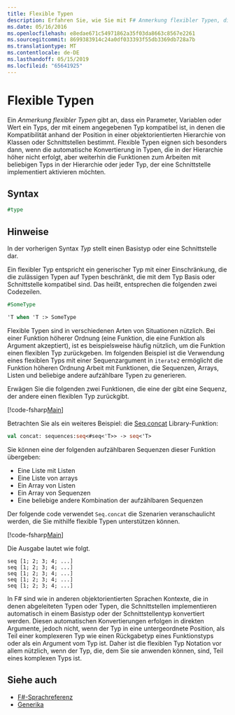 ```yaml
---
title: Flexible Typen
description: Erfahren Sie, wie Sie mit F# Anmerkung flexibler Typen, die angibt, dass ein Parameter, Variablen oder Wert ein Typs mit einem angegebenen Typ kompatibel ist.
ms.date: 05/16/2016
ms.openlocfilehash: e8edae671c54971862a35f03da8663c8567e2261
ms.sourcegitcommit: 8699383914c24a0df033393f55db3369db728a7b
ms.translationtype: MT
ms.contentlocale: de-DE
ms.lasthandoff: 05/15/2019
ms.locfileid: "65641925"
---
```

# <a name="flexible-types"></a>Flexible Typen

Ein *Anmerkung flexibler Typen* gibt an, dass ein Parameter, Variablen oder Wert ein Typs, der mit einem angegebenen Typ kompatibel ist, in denen die Kompatibilität anhand der Position in einer objektorientierten Hierarchie von Klassen oder Schnittstellen bestimmt. Flexible Typen eignen sich besonders dann, wenn die automatische Konvertierung in Typen, die in der Hierarchie höher nicht erfolgt, aber weiterhin die Funktionen zum Arbeiten mit beliebigen Typs in der Hierarchie oder jeder Typ, der eine Schnittstelle implementiert aktivieren möchten.

## <a name="syntax"></a>Syntax

```fsharp
#type
```

## <a name="remarks"></a>Hinweise

In der vorherigen Syntax *Typ* stellt einen Basistyp oder eine Schnittstelle dar.

Ein flexibler Typ entspricht ein generischer Typ mit einer Einschränkung, die die zulässigen Typen auf Typen beschränkt, die mit dem Typ Basis oder Schnittstelle kompatibel sind. Das heißt, entsprechen die folgenden zwei Codezeilen.

```fsharp
#SomeType

'T when 'T :> SomeType
```

Flexible Typen sind in verschiedenen Arten von Situationen nützlich. Bei einer Funktion höherer Ordnung (eine Funktion, die eine Funktion als Argument akzeptiert), ist es beispielsweise häufig nützlich, um die Funktion einen flexiblen Typ zurückgeben. Im folgenden Beispiel ist die Verwendung eines flexiblen Typs mit einer Sequenzargument in `iterate2` ermöglicht die Funktion höheren Ordnung Arbeit mit Funktionen, die Sequenzen, Arrays, Listen und beliebige andere aufzählbare Typen zu generieren.

Erwägen Sie die folgenden zwei Funktionen, die eine der gibt eine Sequenz, der andere einen flexiblen Typ zurückgibt.

[!code-fsharp[Main](../../../samples/snippets/fsharp/lang-ref-2/snippet4101.fs)]

Betrachten Sie als ein weiteres Beispiel: die [Seq.concat](https://msdn.microsoft.com/library/2eeb69a9-fc2f-4b7d-8dee-101fa2b00712) Library-Funktion:

```fsharp
val concat: sequences:seq<#seq<'T>> -> seq<'T>
```

Sie können eine der folgenden aufzählbaren Sequenzen dieser Funktion übergeben:

- Eine Liste mit Listen
- Eine Liste von arrays
- Ein Array von Listen
- Ein Array von Sequenzen
- Eine beliebige andere Kombination der aufzählbaren Sequenzen

Der folgende code verwendet `Seq.concat` die Szenarien veranschaulicht werden, die Sie mithilfe flexible Typen unterstützen können.

[!code-fsharp[Main](../../../samples/snippets/fsharp/lang-ref-2/snippet4102.fs)]

Die Ausgabe lautet wie folgt.

```
seq [1; 2; 3; 4; ...]
seq [1; 2; 3; 4; ...]
seq [1; 2; 3; 4; ...]
seq [1; 2; 3; 4; ...]
seq [1; 2; 3; 4; ...]
```

In F# sind wie in anderen objektorientierten Sprachen Kontexte, die in denen abgeleiteten Typen oder Typen, die Schnittstellen implementieren automatisch in einem Basistyp oder der Schnittstellentyp konvertiert werden. Diesen automatischen Konvertierungen erfolgen in direkten Argumente, jedoch nicht, wenn der Typ in eine untergeordnete Position, als Teil einer komplexeren Typ wie einen Rückgabetyp eines Funktionstyps oder als ein Argument vom Typ ist. Daher ist die flexiblen Typ Notation vor allem nützlich, wenn der Typ, die, dem Sie sie anwenden können, sind, Teil eines komplexen Typs ist.

## <a name="see-also"></a>Siehe auch

- [F#-Sprachreferenz](index.md)
- [Generika](generics/index.md)
